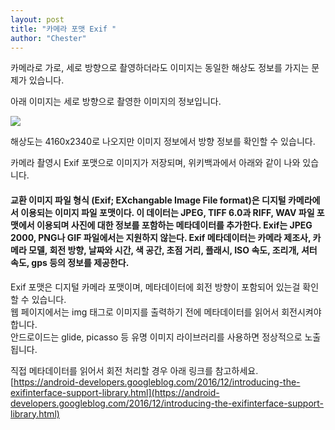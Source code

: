 ```yaml
---
layout: post
title: "카메라 포맷 Exif "
author: "Chester"
---
```


카메라로 가로, 세로 방향으로 촬영하더라도 이미지는 동일한 해상도 정보를 가지는 문제가 있습니다.

아래 이미지는 세로 방향으로 촬영한 이미지의 정보입니다.

<img src="/android.tale/assets/device-2018-03-31-003638.png">

해상도는 4160x2340로 나오지만 이미지 정보에서 방향 정보를 확인할 수 있습니다.

카메라 촬영시 Exif 포맷으로 이미지가 저장되며, 위키백과에서 아래와 같이 나와 있습니다. 
<h4>
교환 이미지 파일 형식 (Exif; EXchangable Image File format)은 디지털 카메라에서 이용되는 이미지 파일 포맷이다. 이 데이터는 JPEG, TIFF 6.0과 RIFF, WAV 파일 포맷에서 이용되며 사진에 대한 정보를 포함하는 메타데이터를 추가한다. Exif는 JPEG 2000, PNG나 GIF 파일에서는 지원하지 않는다.
Exif 메타데이터는 카메라 제조사, 카메라 모델, 회전 방향, 날짜와 시간, 색 공간, 초점 거리, 플래시, ISO 속도, 조리개, 셔터 속도, gps 등의 정보를 제공한다.
</h4>

Exif 포맷은 디지털 카메라 포맷이며, 메타데이터에 회전 방향이 포함되어 있는걸 확인할 수 있습니다.<br>
웹 페이지에서는 img 태그로 이미지를 출력하기 전에 메타데이터를 읽어서 회전시켜야 합니다.  
안드로이드는 glide, picasso 등 유명 이미지 라이브러리를 사용하면 정상적으로 노출됩니다.

직접 메타데이터를 읽어서 회전 처리할 경우 아래 링크를 참고하세요.
<br>[https://android-developers.googleblog.com/2016/12/introducing-the-exifinterface-support-library.html](https://android-developers.googleblog.com/2016/12/introducing-the-exifinterface-support-library.html)

